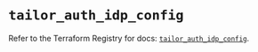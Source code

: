 # `tailor_auth_idp_config`

Refer to the Terraform Registry for docs: [`tailor_auth_idp_config`](https://registry.terraform.io/providers/tailor-platform/tailor/0.0.25/docs/resources/auth_idp_config).
